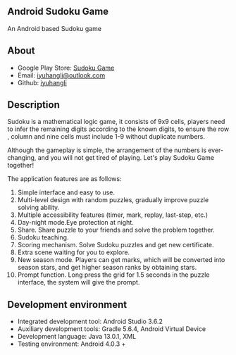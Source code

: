 ## Android Sudoku Game
An Android based Sudoku game

## About

* Google Play Store: [Sudoku Game](https://play.google.com/store/apps/details?id=sudokugame.example.sudoku)
* Email: [iyuhangli@outlook.com](iyuhangli@outlook.com)
* Github: [iyuhangli](https://github.com/iyuhangli)

## Description
Sudoku is a mathematical logic game, it consists of 9x9 cells, players need to infer the remaining digits according to the known digits, to ensure the row , column and nine cells must include 1-9 without duplicate numbers.

Although the gameplay is simple, the arrangement of the numbers is ever-changing, and you will not get tired of playing. Let's play Sudoku Game together!

The application features are as follows:

1. Simple interface and easy to use.
2. Multi-level design with random puzzles, gradually improve puzzle solving ability.
3. Multiple accessibility features (timer, mark, replay, last-step, etc.)
4. Day-night mode.Eye protection at night.
5. Share. Share puzzle to your friends and solve the problem together.
6. Sudoku teaching.
7. Scoring mechanism. Solve Sudoku puzzles and get new certificate.
8. Extra scene waiting for you to explore.
9. New season mode. Players can get marks, which will be converted into season stars, and get higher season ranks by obtaining stars.
10. Prompt function. Long press the grid for 1.5 seconds in the puzzle interface, the system will give the prompt.


## Development environment

* Integrated development tool: Android Studio 3.6.2
* Auxiliary development tools: Gradle 5.6.4, Android Virtual Device
* Development language: Java 13.0.1, XML
* Testing environment: Android 4.0.3 +

